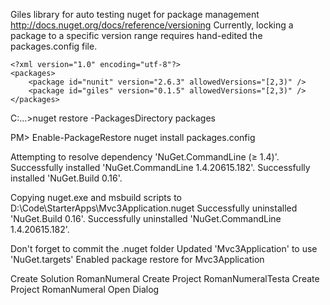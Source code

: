 Giles library for auto testing 
nuget for package management
  http://docs.nuget.org/docs/reference/versioning
    Currently, locking a package to a specific version range requires hand-edited the packages.config file.

    <?xml version="1.0" encoding="utf-8"?>
    <packages>
        <package id="nunit" version="2.6.3" allowedVersions="[2,3)" />
        <package id="giles" version="0.1.5" allowedVersions="[2,3)" />
    </packages>

C:\...>nuget restore -PackagesDirectory packages


PM> Enable-PackageRestore
nuget install packages.config


Attempting to resolve dependency 'NuGet.CommandLine (≥ 1.4)'.
Successfully installed 'NuGet.CommandLine 1.4.20615.182'.
Successfully installed 'NuGet.Build 0.16'.

Copying nuget.exe and msbuild scripts to D:\Code\StarterApps\Mvc3Application\.nuget
Successfully uninstalled 'NuGet.Build 0.16'.
Successfully uninstalled 'NuGet.CommandLine 1.4.20615.182'.

Don't forget to commit the .nuget folder
Updated 'Mvc3Application' to use 'NuGet.targets'
Enabled package restore for Mvc3Application


Create Solution RomanNumeral
Create Project RomanNumeralTesta
Create Project RomanNumeral
Open Dialog 
